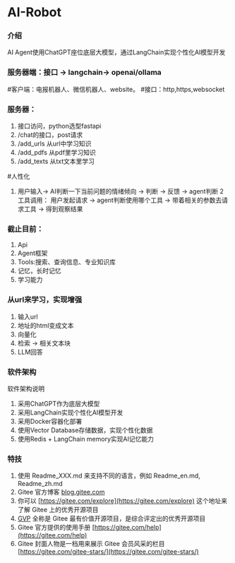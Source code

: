 # AI-Robot

### 介绍
AI Agent使用ChatGPT座位底层大模型，通过LangChain实现个性化AI模型开发

### 服务器端：接口 -> langchain-> openai/ollama
#客户端：电报机器人、微信机器人、website。
#接口：http,https,websocket

### 服务器：
1. 接口访问，python选型fastapi
2. /chat的接口，post请求
3. /add_urls 从url中学习知识
4. /add_pdfs 从pdf里学习知识
5. /add_texts 从txt文本里学习

#人性化
1. 用户输入-> AI判断一下当前问题的情绪倾向 -> 判断 -> 反馈 -> agent判断
2 工具调用： 用户发起请求 -> agent判断使用哪个工具 -> 带着相关的参数去请求工具 -> 得到观察结果

### 截止目前：
1. Api
2. Agent框架
3. Tools:搜索、查询信息、专业知识库
4. 记忆，长时记忆
5. 学习能力

### 从url来学习，实现增强
1. 输入url
2. 地址的html变成文本
3. 向量化
4. 检索 -> 相关文本块
5. LLM回答

### 软件架构
软件架构说明
1. 采用ChatGPT作为底层大模型
2. 采用LangChain实现个性化AI模型开发
3. 采用Docker容器化部署
4. 使用Vector Database存储数据，实现个性化数据
5. 使用Redis + LangChain memory实现AI记忆能力


### 特技
1.  使用 Readme\_XXX.md 来支持不同的语言，例如 Readme\_en.md, Readme\_zh.md
2.  Gitee 官方博客 [blog.gitee.com](https://blog.gitee.com)
3.  你可以 [https://gitee.com/explore](https://gitee.com/explore) 这个地址来了解 Gitee 上的优秀开源项目
4.  [GVP](https://gitee.com/gvp) 全称是 Gitee 最有价值开源项目，是综合评定出的优秀开源项目
5.  Gitee 官方提供的使用手册 [https://gitee.com/help](https://gitee.com/help)
6.  Gitee 封面人物是一档用来展示 Gitee 会员风采的栏目 [https://gitee.com/gitee-stars/](https://gitee.com/gitee-stars/)